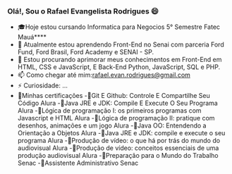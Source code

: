 ### Olá!, Sou o Rafael Evangelista Rodrigues 😄
- :mortar_board:Hoje estou cursando Informatica para Negocios 5° Semestre Fatec Mauá****
- 🌱 Atualmente estou aprendendo Front-End <FordEnter> no Senai com parceria Ford Fund, Ford Brasil, Ford Academy e SENAI - SP.
- 🤔 Estou procurando aprimorar meus conhecimentos em Front-End em  HTML, CSS e JavaScript, E Back-End Python, JavaScript, SQL e PHP.
- 📫 Como chegar até mim:rafael.evan.rodrigues@gmail.com
- ⚡ Curiosidade: ...
- 💬Minhas certificações
-:round_pushpin:Git E Github: Controle E Compartilhe Seu Código Alura 
-:round_pushpin:Java JRE e JDK: Compile E Execute O Seu Programa Alura
-:round_pushpin:Lógica de programação I: os primeiros programas com Javascript e HTML Alura
-:round_pushpin:Lógica de programação II: pratique com desenhos, animações e um jogo Alura
-:round_pushpin:Java OO: Entendendo a Orientação a Objetos Alura
-:round_pushpin:Java JRE e JDK: compile e execute o seu programa Alura
-:round_pushpin:Produção de vídeo: o que há por trás do mundo do audiovisual Alura
-:round_pushpin:Produção de vídeo: conceitos essenciais de uma produção audiovisual Alura 
-:round_pushpin:Preparação para o Mundo do Trabalho Senac
-:round_pushpin:Assistente Administrativo Senac
